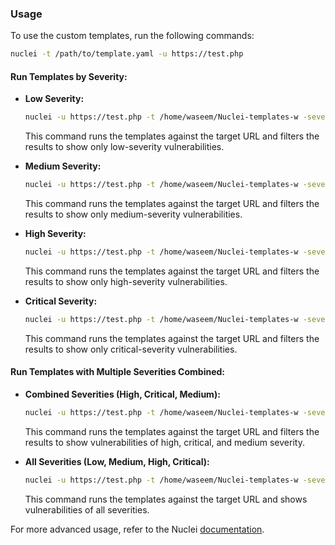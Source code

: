 
### Usage

To use the custom templates, run the following commands:

```bash
nuclei -t /path/to/template.yaml -u https://test.php
```

#### Run Templates by Severity:

- **Low Severity:**
  ```bash
  nuclei -u https://test.php -t /home/waseem/Nuclei-templates-w -severity low
  ```
  This command runs the templates against the target URL and filters the results to show only low-severity vulnerabilities.

- **Medium Severity:**
  ```bash
  nuclei -u https://test.php -t /home/waseem/Nuclei-templates-w -severity medium
  ```
  This command runs the templates against the target URL and filters the results to show only medium-severity vulnerabilities.

- **High Severity:**
  ```bash
  nuclei -u https://test.php -t /home/waseem/Nuclei-templates-w -severity high
  ```
  This command runs the templates against the target URL and filters the results to show only high-severity vulnerabilities.

- **Critical Severity:**
  ```bash
  nuclei -u https://test.php -t /home/waseem/Nuclei-templates-w -severity critical
  ```
  This command runs the templates against the target URL and filters the results to show only critical-severity vulnerabilities.

#### Run Templates with Multiple Severities Combined:

- **Combined Severities (High, Critical, Medium):**
  ```bash
  nuclei -u https://test.php -t /home/waseem/Nuclei-templates-w -severity "high,critical,medium"
  ```
  This command runs the templates against the target URL and filters the results to show vulnerabilities of high, critical, and medium severity.

- **All Severities (Low, Medium, High, Critical):**
  ```bash
  nuclei -u https://test.php -t /home/waseem/Nuclei-templates-w -severity "low,medium,high,critical"
  ```
  This command runs the templates against the target URL and shows vulnerabilities of all severities.

For more advanced usage, refer to the Nuclei [documentation](https://nuclei.projectdiscovery.io/).
```
